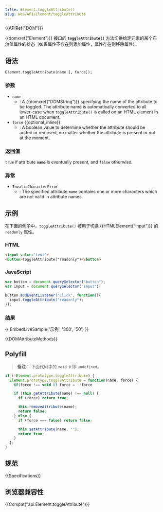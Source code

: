 ```yaml
---
title: Element.toggleAttribute()
slug: Web/API/Element/toggleAttribute
---
```


{{APIRef("DOM")}}

{{domxref("Element")}} 接口的 **`toggleAttribute()`** 方法切换给定元素的某个布尔值属性的状态（如果属性不存在则添加属性，属性存在则移除属性）。

## 语法

```
Element.toggleAttribute(name [, force]);
```

### 参数

- `name`
  - : A {{domxref("DOMString")}} specifying the name of the attribute to be toggled. The attribute name is automatically converted to all lower-case when `toggleAttribute()` is called on an HTML element in an HTML document.
- `force` {{optional_inline}}
  - : A boolean value to determine whether the attribute should be added or removed, no matter whether the attribute is present or not at the moment.

### 返回值

`true` if attribute **`name`** is eventually present, and `false` otherwise.

### 异常

- `InvalidCharacterError`
  - : The specified attribute `name` contains one or more characters which are not valid in attribute names.

## 示例

在下面的例子中，`toggleAttribute()` 被用于切换 {{HTMLElement("input")}} 的 `readonly` 属性。

### HTML

```html
<input value="text">
<button>toggleAttribute("readonly")</button>
```

### JavaScript

```js
var button = document.querySelector("button");
var input = document.querySelector("input");

button.addEventListener("click", function(){
  input.toggleAttribute("readonly");
});
```

### 结果

{{ EmbedLiveSample('示例', '300', '50') }}

{{DOMAttributeMethods}}

## Polyfill

> **备注：** 下面代码中的 `void 0` 即 `undefined`。

```js
if (!Element.prototype.toggleAttribute) {
  Element.prototype.toggleAttribute = function(name, force) {
    if(force !== void 0) force = !!force

    if (this.getAttribute(name) !== null) {
      if (force) return true;

      this.removeAttribute(name);
      return false;
    } else {
      if (force === false) return false;

      this.setAttribute(name, "");
      return true;
    }
  };
}
```

## 规范

{{Specifications}}

## 浏览器兼容性

{{Compat("api.Element.toggleAttribute")}}
